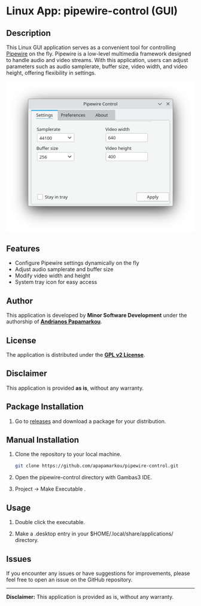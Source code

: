 # Linux App: pipewire-control (GUI)

## Description
This Linux GUI application serves as a convenient tool for controlling [Pipewire](https://pipewire.org/) on the fly. Pipewire is a low-level multimedia framework designed to handle audio and video streams. With this application, users can adjust parameters such as audio samplerate, buffer size, video width, and video height, offering flexibility in settings.

![Screenshot](images/Screenshot_20240213_102133.png)

## Features
- Configure Pipewire settings dynamically on the fly
- Adjust audio samplerate and buffer size
- Modify video width and height
- System tray icon for easy access

## Author
This application is developed by **Minor Software Development** under the authorship of [**Andrianos Papamarkou**](https://github.com/apapamarkou).

## License
The application is distributed under the [**GPL v2 License**](https://www.gnu.org/licenses/old-licenses/gpl-2.0.html).

## Disclaimer
This application is provided **as is**, without any warranty.

## Package Installation
1. Go to [releases](https://github.com/apapamarkou/pipewire-control/releases) and download a package for your distribution.

## Manual Installation
1. Clone the repository to your local machine.
    ```bash
    git clone https://github.com/apapamarkou/pipewire-control.git
    ```
2. Open the pipewire-control directory with Gambas3 IDE.

3. Project -> Make Executable .

## Usage
1. Double click the executable.

2. Make a .desktop entry in your $HOME/.local/share/applications/ directory.

## Issues
If you encounter any issues or have suggestions for improvements, please feel free to open an issue on the GitHub repository.

---
**Disclaimer:** This application is provided as is, without any warranty.


